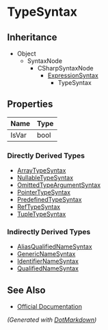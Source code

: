 # TypeSyntax

## Inheritance

* Object
  * SyntaxNode
    * CSharpSyntaxNode
      * [ExpressionSyntax](ExpressionSyntax.md)
        * TypeSyntax

## Properties

| Name  | Type |
| ----- | ---- |
| IsVar | bool |

### Directly Derived Types

* [ArrayTypeSyntax](ArrayTypeSyntax.md)
* [NullableTypeSyntax](NullableTypeSyntax.md)
* [OmittedTypeArgumentSyntax](OmittedTypeArgumentSyntax.md)
* [PointerTypeSyntax](PointerTypeSyntax.md)
* [PredefinedTypeSyntax](PredefinedTypeSyntax.md)
* [RefTypeSyntax](RefTypeSyntax.md)
* [TupleTypeSyntax](TupleTypeSyntax.md)

### Indirectly Derived Types

* [AliasQualifiedNameSyntax](AliasQualifiedNameSyntax.md)
* [GenericNameSyntax](GenericNameSyntax.md)
* [IdentifierNameSyntax](IdentifierNameSyntax.md)
* [QualifiedNameSyntax](QualifiedNameSyntax.md)

## See Also

* [Official Documentation](https://docs.microsoft.com/en-us/dotnet/api/microsoft.codeanalysis.csharp.syntax.typesyntax)


*\(Generated with [DotMarkdown](http://github.com/JosefPihrt/DotMarkdown)\)*